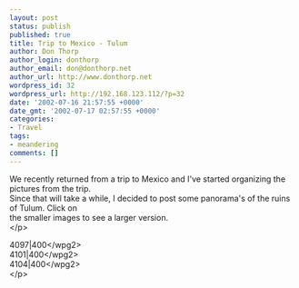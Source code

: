 ```yaml
---
layout: post
status: publish
published: true
title: Trip to Mexico - Tulum
author: Don Thorp
author_login: donthorp
author_email: don@donthorp.net
author_url: http://www.donthorp.net
wordpress_id: 32
wordpress_url: http://192.168.123.112/?p=32
date: '2002-07-16 21:57:55 +0000'
date_gmt: '2002-07-17 02:57:55 +0000'
categories:
- Travel
tags:
- meandering
comments: []
---
```

<p>
We recently returned from a trip to Mexico and I've started organizing the pictures from the trip.<br />
Since that will take a while, I decided to post  some panorama's of the ruins of Tulum.  Click on<br />
the smaller images to see a larger version.<br />
<&#47;p></p>
<p>
<wpg2>4097|400<&#47;wpg2><br />
<wpg2>4101|400<&#47;wpg2><br />
<wpg2>4104|400<&#47;wpg2><br />
<&#47;p></p>
